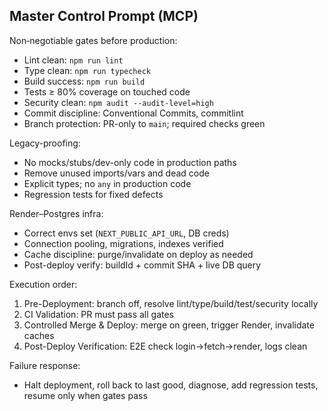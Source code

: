 ## Master Control Prompt (MCP)

Non‑negotiable gates before production:

- Lint clean: `npm run lint`
- Type clean: `npm run typecheck`
- Build success: `npm run build`
- Tests ≥ 80% coverage on touched code
- Security clean: `npm audit --audit-level=high`
- Commit discipline: Conventional Commits, commitlint
- Branch protection: PR-only to `main`; required checks green

Legacy-proofing:

- No mocks/stubs/dev-only code in production paths
- Remove unused imports/vars and dead code
- Explicit types; no `any` in production code
- Regression tests for fixed defects

Render–Postgres infra:

- Correct envs set (`NEXT_PUBLIC_API_URL`, DB creds)
- Connection pooling, migrations, indexes verified
- Cache discipline: purge/invalidate on deploy as needed
- Post-deploy verify: buildId + commit SHA + live DB query

Execution order:

1) Pre-Deployment: branch off, resolve lint/type/build/test/security locally
2) CI Validation: PR must pass all gates
3) Controlled Merge & Deploy: merge on green, trigger Render, invalidate caches
4) Post-Deploy Verification: E2E check login→fetch→render, logs clean

Failure response:

- Halt deployment, roll back to last good, diagnose, add regression tests, resume only when gates pass
